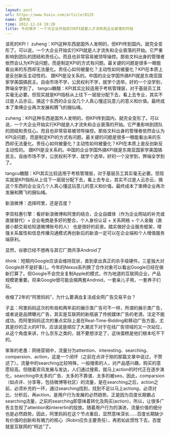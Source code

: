 ```yaml
---
layout: post
url: https://www.huxiu.com/article/8125
name: 梁甲民
time: 2012-12-24 19:20
title: 今日嗅评：一个大企业开始实行KPI就是人才流失和企业衰落的开始
---
```

该死的KPI！ zuheng：KPI这种东西是国外人发明的，但KPI传到国内，就完全变形了。可以说，一个大企业开始实行KPI就是人才流失和企业衰落的开始。它严重影响到团队的团结和责任心。而且也非常容易被领导操控。那些文科出身的管理者依然会认为KPI没问题，而是制定KPI的方式有问题。最关键的问题是很多一眼能看出来的东西却无法量化。责任心如何被量化？主动性如何被量化？KPI在本质上是反创新反主动性的。 跟KPI是没关系的。中国的企业学国外搞KPI就是东南亚国家学美国搞民主。自由市场不学，公民权利不学，就学个选举。好的一个没学到，弊端全学到了。 tangcu糖醋：KPI其实比较适用于考核管理层，对于基层员工其实毫无必要。但现实就是KPI指标从上往下一层层分配下去，看上去专业，其实不过是人云亦云，搞这个东西的企业没几个人真心懂这玩意儿的意义和价值。最终成本了束缚企业再次发展和腾飞的捆仙绳。

zuheng：KPI这种东西是国外人发明的，但KPI传到国内，就完全变形了。可以说，一个大企业开始实行KPI就是人才流失和企业衰落的开始。它严重影响到团队的团结和责任心。而且也非常容易被领导操控。那些文科出身的管理者依然会认为KPI没问题，而是制定KPI的方式有问题。最关键的问题是很多一眼能看出来的东西却无法量化。责任心如何被量化？主动性如何被量化？KPI在本质上是反创新反主动性的。 跟KPI是没关系的。中国的企业学国外搞KPI就是东南亚国家学美国搞民主。自由市场不学，公民权利不学，就学个选举。好的一个没学到，弊端全学到了。

tangcu糖醋：KPI其实比较适用于考核管理层，对于基层员工其实毫无必要。但现实就是KPI指标从上往下一层层分配下去，看上去专业，其实不过是人云亦云，搞这个东西的企业没几个人真心懂这玩意儿的意义和价值。最终成本了束缚企业再次发展和腾飞的捆仙绳。

新浪微博：选择阿里，还是百度？

李双柱惠引擎：看好新浪微博和阿里的结合，企业自媒体（作为企业网站的补充或直接替代）+ 企业电商是多好的整合，个人身份认证 + 关系网格 + 个人金融（直接小额交易给知道微博账号的人） 也是很好的前景。踏实做好企业服务框架，增强关系属性和信息传播沟通模式再创新后的新浪一定可以在企业端和个人增值服务端获利。

显然，谷歌已经不想再与其它厂商共享Android了

ithink：短期内Google应该会维持现状，直到拿出真正的杀手级硬件。三星独大对Google并不是好事儿，今年的Nexus系列换了合作对象可以看出Google已经在做新打算了。但Google不会完全复制Apple的模式，作为地道的互联网企业，产品规模更重要。将来Google很可能会搞两套Android，一套亲儿子用，一套养子们玩。

收缩了2年的“阿里妈妈”，为什么要满血复活成全网广告交易平台？

子孟：阿里妈妈这次的布局和两年前的展示类广告可不一样，所谓的展示类广告，或者说是品牌曝光广告，其实是互联网的新瓶装了传统媒体广告的老酒，注定不能成功。而阿里妈妈这次的重点实际上是在Real-Time-Bidding和移动广告方面，尤其是炒的正火的RTB，应该说是顺应了大潮流下对于在线广告领域的又一次站位，从这个角度来讲，什么京东之类的，就不要想涉足了，这块蛋糕是他们根本吃不下的。

笨笨的老愚：网络营销中，流量分为attention、interesting、searching、comparsion、action，这是一个闭环（之前在点评于刚的那篇文章中说过，不赘述了）。流量中的searching比较特殊，一般搜索的人，对产品感兴趣，购买的意愿较高。但随着资讯发展与发达，人们通过搜索，就马上action的时代正在逐步演化，searching中太多的广告、太多的不靠谱、太多的被seo，因此，comparsion（如点评、分享等，包括微博等社区）的流量，是在searching之后，action之前，必须补充的一环，通过searching找到，找到不足以马上actiong，必须对比、分析后，再action，是用户行为发展的必然趋势。正是因为百度长期霸占searching流量，之前的searching即意味着转化及购买(action)，所以，让很多广告主忽视了attention和interertin的投放。随着用户行为的演进，流量价值的细分也是必然趋势。因此，阿里妈妈在这个节点重启，显然意味深长......百度长期缺少有价值的创新和有魄力的核心（Robin应负主要责任），再若如此惯性下去，百度就是互联网的“柯达”了。

